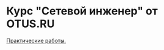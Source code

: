 # Курс "Сетевой инженер" от OTUS.RU
[Практические работы.](https://github.com/giendo152/network-basic/tree/main/practice)


